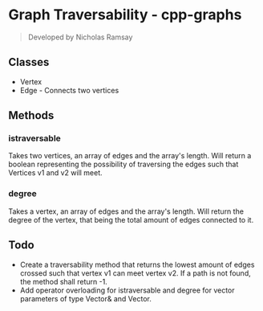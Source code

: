 # Graph Traversability - cpp-graphs
> Developed by Nicholas Ramsay

## Classes
- Vertex
- Edge - Connects two vertices

## Methods
### istraversable
Takes two vertices, an array of edges and the array's length.
Will return a boolean representing the possibility of traversing the edges such that Vertices v1 and v2 will meet.

### degree
Takes a vertex, an array of edges and the array's length.
Will return the degree of the vertex, that being the total amount of edges connected to it.

## Todo
- Create a traversability method that returns the lowest amount of edges crossed such that vertex v1 can meet vertex v2. If a path is not found, the method shall return -1.
- Add operator overloading for istraversable and degree for vector parameters of type Vector& and Vector.
